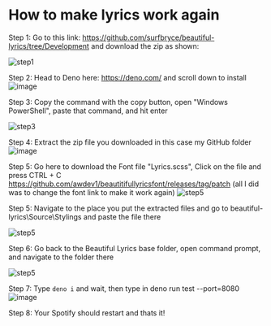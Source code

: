 # How to make lyrics work again

Step 1: Go to this link: https://github.com/surfbryce/beautiful-lyrics/tree/Development and download the zip as shown:

![step1](https://github.com/user-attachments/assets/df6d259b-469d-45fd-8463-cd30df1c5f0e)

Step 2: Head to Deno here: https://deno.com/ and scroll down to install
![image](https://github.com/user-attachments/assets/3fa2cf58-5bf4-472c-abde-cedae09d0755)

Step 3: Copy the command with the copy button, open "Windows PowerShell", paste that command, and hit enter

![step3](https://github.com/user-attachments/assets/33e3c63b-06bd-4c8b-b4ad-63cdaf3d4502)

Step 4: Extract the zip file you downloaded in this case my GitHub folder
![image](https://github.com/user-attachments/assets/94d63ef5-8371-4f7d-b416-e46f6f840438)

Step 5: Go here to download the Font file "Lyrics.scss", Click on the file and press CTRL + C 
https://github.com/awdev1/beautitifullyricsfont/releases/tag/patch
(all I did was to change the font link to make it work again)
![step5](https://github.com/user-attachments/assets/b099993e-ad58-47e5-8ed3-031aa3ee8d03)

Step 5: Navigate to the place you put the extracted files and go to 
beautiful-lyrics\Source\Stylings and paste the file there

![step5](https://github.com/user-attachments/assets/1468e9de-3cab-4f80-9594-59036ba0ca88)

Step 6: Go back to the Beautiful Lyrics base folder, open command prompt, and navigate to the folder there

![step5](https://github.com/user-attachments/assets/67256a18-54a2-4805-94b0-d25e0c597502)

Step 7: Type `deno i` and wait, then type in deno run test --port=8080
![image](https://github.com/user-attachments/assets/da3932c0-6abf-4433-96ec-ce1a2f12ab3f)


Step 8: Your Spotify should restart and thats it!




